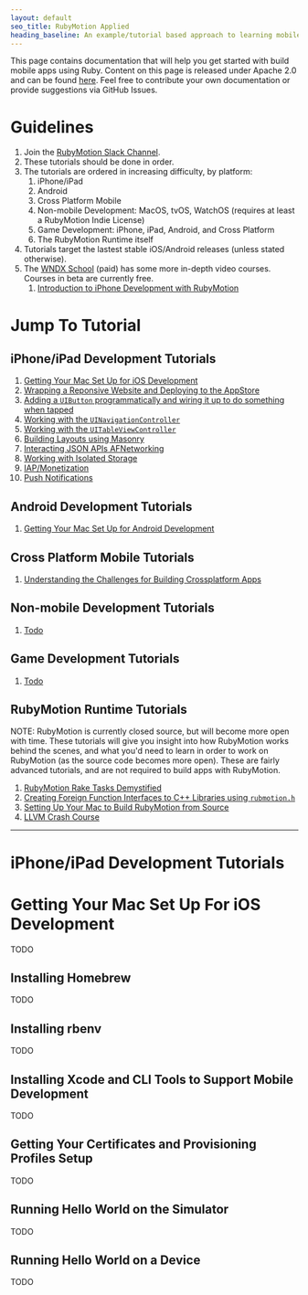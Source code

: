 ```yaml
---
layout: default
seo_title: RubyMotion Applied
heading_baseline: An example/tutorial based approach to learning mobile development with Ruby.
---
```


This page contains documentation that will help you get started with
build mobile apps using Ruby. Content on this page is released under
Apache 2.0 and can be found [here](http://github.com/amirrajan/rubymotion-applied).
Feel free to contribute your own documentation or provide suggestions
via GitHub Issues.

# Guidelines #

1. Join the [RubyMotion Slack Channel](https://motioneers.herokuapp.com/).
2. These tutorials should be done in order.
3. The tutorials are ordered in increasing difficulty, by platform:
   1. iPhone/iPad
   1. Android
   1. Cross Platform Mobile
   1. Non-mobile Development: MacOS, tvOS, WatchOS (requires at least a RubyMotion Indie License)
   1. Game Development: iPhone, iPad, Android, and Cross Platform
   1. The RubyMotion Runtime itself
4. Tutorials target the lastest stable iOS/Android releases (unless stated otherwise).
5. The [WNDX School](https://wndx.school) (paid) has some more in-depth video courses. Courses in beta are currently free.
   1. [Introduction to iPhone Development with RubyMotion](https://wndx.school/p/introduction-to-iphone-development-with-rubymotion)

# Jump To Tutorial #

## iPhone/iPad Development Tutorials ##

1. [Getting Your Mac Set Up for iOS Development](#tutorial1)
1. [Wrapping a Reponsive Website and Deploying to the AppStore](#todo)
1. [Adding a `UIButton` programmatically and wiring it up to do something when tapped](#todo)
1. [Working with the `UINavigationController`](#todo)
1. [Working with the `UITableViewController`](#todo)
1. [Building Layouts using Masonry](#todo)
1. [Interacting JSON APIs AFNetworking](#todo)
1. [Working with Isolated Storage](#todo)
1. [IAP/Monetization](#todo)
1. [Push Notifications](#todo)

## Android Development Tutorials ##

1. [Getting Your Mac Set Up for Android Development]()

## Cross Platform Mobile Tutorials ##

1. [Understanding the Challenges for Building Crossplatform Apps]()

## Non-mobile Development Tutorials ##

1. [Todo]()

## Game Development Tutorials ##

1. [Todo]()

## RubyMotion Runtime Tutorials

NOTE: RubyMotion is currently closed source, but will become more open
with time. These tutorials will give you insight into how RubyMotion
works behind the scenes, and what you'd need to learn in order to work
on RubyMotion (as the source code becomes more open). These are fairly
advanced tutorials, and are not required to build apps with RubyMotion.

1. [RubyMotion Rake Tasks Demystified]()
1. [Creating Foreign Function Interfaces to C++ Libraries using `rubmotion.h`]()
1. [Setting Up Your Mac to Build RubyMotion from Source]()
1. [LLVM Crash Course]()

<hr />

# iPhone/iPad Development Tutorials #

<span id="tutorial1"></span>

# Getting Your Mac Set Up For iOS Development #

TODO

## Installing Homebrew ##

TODO

## Installing rbenv ##

TODO

## Installing Xcode and CLI Tools to Support Mobile Development ##

TODO

## Getting Your Certificates and Provisioning Profiles Setup ##

TODO

## Running Hello World on the Simulator ##

TODO

## Running Hello World on a Device ##

TODO
